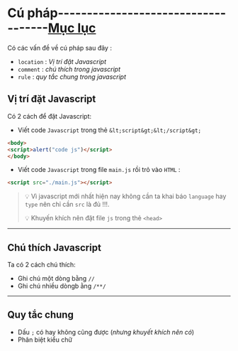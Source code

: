 # Cú pháp------------------------------------[Mục lục](https://github.com/Zenfection/Javascript)

Có các vấn đề về cú pháp sau đây : 

- `location` : *Vị trí đặt Javascript*
- `comment` : *chú thích trong javascript*
- `rule` : *quy tắc chung trong javascript*

## Vị trí đặt Javascript

Có 2 cách để đặt Javascript:

- Viết code `Javascript` trong thẻ `&lt;script&gt;&lt;/script&gt;`

```html
<body>
<script>alert("code js")</script>
</body>
```

- Viết code `Javascript` trong file `main.js` rồi trỏ vào `HTML` :

```html
<script src="./main.js"></script>
```

> 💡 Vì javascript mới nhất hiện nay không cần ta khai báo `language` hay `type` nên chỉ cần `src` là đủ !!!.
> 
> 💡 Khuyến khích nên đặt file `js` trong thẻ `<head>`

---

## Chú thích Javascript

Ta có 2 cách chú thích:

- Ghi chú một dòng bằng `//`
- Ghi chú nhiều dòngb ằng `/**/`

---

## Quy tắc chung

- Dấu `;` có hay không cũng được (*nhưng khuyết khích nên có*)
- Phân biệt kiểu chữ 
